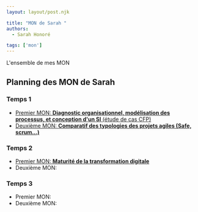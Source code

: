```yaml
---
layout: layout/post.njk

title: "MON de Sarah "
authors:
  - Sarah Honoré

tags: ['mon']
---
```

<!-- Début Résumé -->
L'ensemble de mes MON
<!-- fin résumé -->

## Planning des MON de Sarah

### Temps 1
- [Premier MON: **Diagnostic organisationnel, modélisation des processus, et conception d'un SI** (étude de cas CFP)](./MON1-1/)
- [Deuxième MON: **Comparatif des typologies des projets agiles (Safe, scrum…)**](./MON1-2/)

### Temps 2
- [Premier MON: **Maturité de la transformation digitale**](./MON2-1/)
- Deuxième MON:

### Temps 3
- Premier MON: 
- Deuxième MON: 

